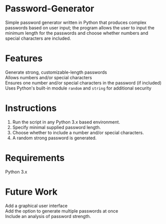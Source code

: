 # Password-Generator
Simple password generator written in Python that produces complex passwords based on user input; the program allows the user to input the minimum length for the passwords and choose whether numbers and special characters are included.

# Features  
Generate strong, customizable-length passwords  
Allows numbers and/or special characters  
Ensures one number and/or special characters in the password (if included)  
Uses Python's built-in module `random` and `string` for additional security  

# Instructions  
1. Run the script in any Python 3.x based environment.  
2. Specify minimal supplied password length.  
3. Choose whether to include a number and/or special characters.  
4. A random strong password is generated.  

# Requirements  
Python 3.x  

# Future Work  
Add a graphical user interface  
Add the option to generate multiple passwords at once  
Include an analysis of password strength. 
